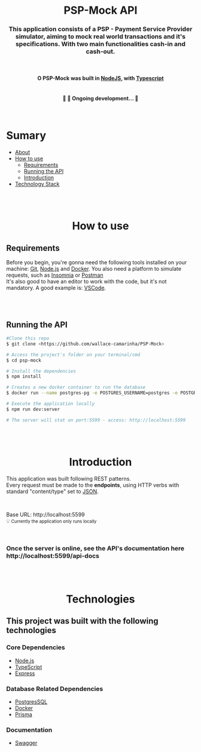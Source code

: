 <h1 align="center">PSP-Mock API</h1>

<h3 align="center">
  This application consists of a <strong>PSP - Payment Service Provider</strong> simulator, aiming to mock real world transactions and it's specifications. With two main functionalities <strong>cash-in</strong> and <strong>cash-out</strong>.
</h3>
<br>
<h4 align="center">O PSP-Mock was built in <a href="https://nodejs.org/en/">NodeJS</a>, with <a href="https://www.typescriptlang.org/">Typescript</a>


<br>
<br>

<h4 align="center">
	🚧   🚀 Ongoing development...  🚧
</h4>
<br>

Sumary
=================
<!--ts-->
   * [About](#About)
   * [How to use](#how-to-use)
      * [Requirements](#requirements)
      * [Running the API](#running-the-api)
      * [Introduction](#introduction)
   * [Technology Stack](#technologies)
<!--te-->
<br>
<br>

<!-- <h1 align="center">About</h1> -->


<h1 align="center">How to use</h1>

<h2> Requirements</h2>

Before you begin, you're gonna need the following tools installed on your machine:
[Git](https://git-scm.com), [Node.js](https://nodejs.org/en/) and [Docker](https://www.docker.com/). You also need a platform to simulate requests, such as [Insomnia](https://insomnia.rest/download) or [Postman](https://www.postman.com/downloads/)
<br>
It's also good to have an editor to work with the code, but it's not mandatory. A good example is: [VSCode](https://code.visualstudio.com/).



<br>
<br>

## Running the API

```bash
#Clone this repo
$ git clone <https://github.com/wallace-camarinha/PSP-Mock>

# Access the project's folder on your terminal/cmd
$ cd psp-mock

# Install the dependencies
$ npm install

# Creates a new docker container to run the database
$ docker run --name postgres-pg -e POSTGRES_USERNAME=postgres -e POSTGRES_PASSWORD=docker -p 5432:5432 -d postgres

# Execute the application locally
$ npm run dev:server

# The server will stat on port:5599 - access: http://localhost:5599
```

<br>
<br>


<h1 align="center">Introduction</h1>

This application was built following REST patterns.
<br>
Every request must be made to the <strong>endpoints</strong>, using HTTP verbs with standard "content/type" set to [JSON](http://www.json.org/).

<br>

Base URL: http://localhost:5599
<br>
💡<small> Currently the application only runs locally</small>

<br>

### Once the server is online, see the API's documentation here http://localhost:5599/api-docs

<br>
<br>

<h1 align="center">Technologies</h1>

## This project was built with the following technologies

### Core Dependencies

- [Node.js](https://nodejs.org/en/)
- [TypeScript](https://www.typescriptlang.org/)
- [Express](https://expressjs.com/)

### Database Related Dependencies

- [PostgresSQL](https://www.postgresql.org/)
- [Docker](https://www.docker.com/)
- [Prisma](https://www.prisma.io/)

### Documentation

- [Swagger](https://swagger.io)
